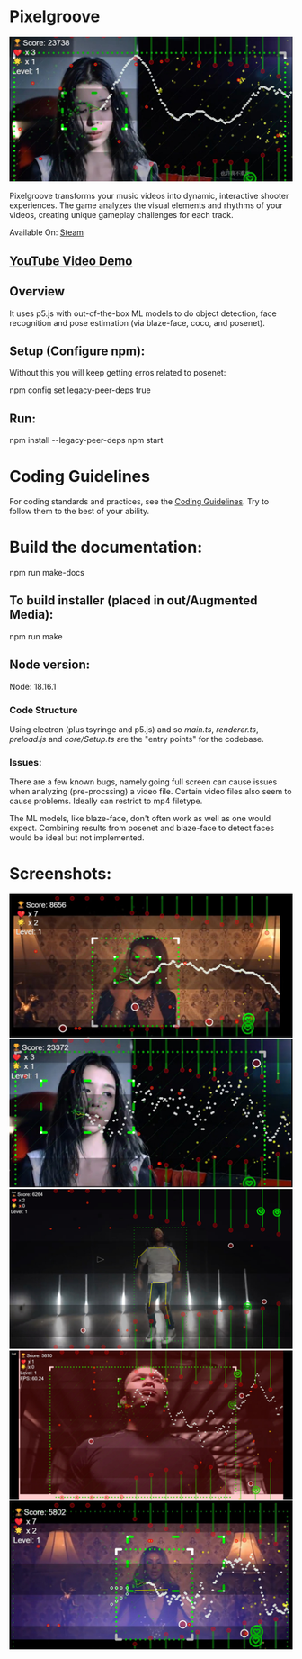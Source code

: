 # Pixelgroove
[![Video Demo](assets/images/06.jpg)](https://youtu.be/_yfUnCqTTuc?si=khm1DMwF08Fv0SMM)

Pixelgroove transforms your music videos into dynamic, interactive shooter experiences. The game analyzes the visual elements and rhythms of your videos, creating unique gameplay challenges for each track.

Available On: [Steam](https://store.steampowered.com/app/2871570/Pixelgroove)

## [YouTube Video Demo](https://youtu.be/_yfUnCqTTuc?si=khm1DMwF08Fv0SMM)

## Overview
It uses p5.js with out-of-the-box ML models to do object detection, face recognition and pose estimation (via blaze-face, coco, and posenet). 

## Setup (Configure npm):
Without this you will keep getting erros related to posenet:

npm config set legacy-peer-deps true

## Run: 
npm install --legacy-peer-deps
npm start

# Coding Guidelines 
For coding standards and practices, see the [Coding Guidelines](./CODING_GUIDELINES.md).
Try to follow them to the best of your ability.

# Build the documentation:
npm run make-docs

## To build installer (placed in out/Augmented Media):

npm run make

## Node version:

Node: 18.16.1

### Code Structure

Using electron (plus tsyringe and p5.js) and so *main.ts*, *renderer.ts*, *preload.js* and *core/Setup.ts* are the "entry points" for the codebase.

### Issues:

There are a few known bugs, namely going full screen can cause issues when analyzing (pre-procssing) a video file. Certain video files also seem to cause problems.
Ideally can restrict to mp4 filetype. 

The ML models, like blaze-face, don't often work as well as one would expect. Combining results from posenet and blaze-face to detect faces would be ideal but not implemented.


# Screenshots:

![screenshot](assets/images/01.jpg)
![screenshot](assets/images/02.jpg)
![screenshot](assets/images/03.jpg)
![screenshot](assets/images/04.jpg)
![screenshot](assets/images/05.jpg)